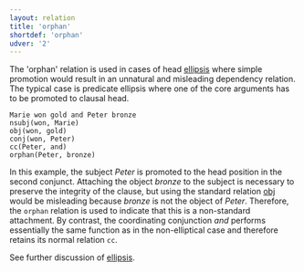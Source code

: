 ```yaml
---
layout: relation
title: 'orphan'
shortdef: 'orphan'
udver: '2'
---
```


The 'orphan' relation is used in cases of head [ellipsis](http://universaldependencies.org/u/overview/specific-syntax.html#ellipsis) where simple promotion would result in an unnatural 
and misleading dependency relation. The typical case is predicate ellipsis where one of the core arguments
has to be promoted to clausal head.

~~~sdparse
Marie won gold and Peter bronze
nsubj(won, Marie)
obj(won, gold)
conj(won, Peter)
cc(Peter, and)
orphan(Peter, bronze)
~~~

In this example, the subject _Peter_ is promoted to the head position in the second conjunct. Attaching
the object _bronze_ to the subject is necessary to preserve the integrity of the clause, but using the
standard relation [obj]() would be misleading because _bronze_ is not the object of _Peter_. Therefore,
the `orphan` relation is used to indicate that this is a non-standard attachment. By contrast, the coordinating
conjunction _and_ performs essentially the same function as in the non-elliptical case and therefore retains
its normal relation `cc`.

See further discussion of [ellipsis](http://universaldependencies.org/u/overview/specific-syntax.html#ellipsis).
<!-- Interlanguage links updated Út 9. května 2023, 20:04:30 CEST -->
